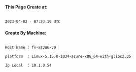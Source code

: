 
   
#### This Page Create at:

```bash

2023-04-02 - 07:23:19 UTC

```

#### Create By Machine:

```bash

Host Name : fv-az306-30

platform  : Linux-5.15.0-1034-azure-x86_64-with-glibc2.35

Ip Local  : 10.1.0.54

```

